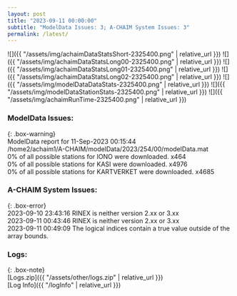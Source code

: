 ```yaml
---
layout: post
title: "2023-09-11 00:00:00"
subtitle: "ModelData Issues: 3; A-CHAIM System Issues: 3"
permalink: /latest/
---
```


![]({{ "/assets/img/achaimDataStatsShort-2325400.png" | relative_url }})
![]({{ "/assets/img/achaimDataStatsLong00-2325400.png" | relative_url }})
![]({{ "/assets/img/achaimDataStatsLong01-2325400.png" | relative_url }})
![]({{ "/assets/img/achaimDataStatsLong02-2325400.png" | relative_url }})
![]({{ "/assets/img/modelDataDataStats-2325400.png" | relative_url }})
![]({{ "/assets/img/modelDataStationStats-2325400.png" | relative_url }})
![]({{ "/assets/img/achaimRunTime-2325400.png" | relative_url }})


### ModelData Issues:  
  
{: .box-warning}  
 ModelData report for 11-Sep-2023 00:15:44   
 /home2/achaim1/A-CHAIM/modelData/2023/254/00/modelData.mat   
 0% of all possible stations for IONO were downloaded. x464   
 0% of all possible stations for KASI were downloaded. x4976   
 0% of all possible stations for KARTVERKET were downloaded. x4685   
  
### A-CHAIM System Issues:  
  
{: .box-error}  
2023-09-10 23:43:16 RINEX is neither version 2.xx or 3.xx  
2023-09-11 00:43:46 RINEX is neither version 2.xx or 3.xx  
2023-09-11 00:49:09 The logical indices contain a true value outside of the array bounds.  

### Logs:  
  
{: .box-note}  
[Logs.zip]({{ "/assets/other/logs.zip" | relative_url }})  
[Log Info]({{ "/logInfo" | relative_url }})  
